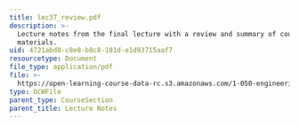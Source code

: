 ```yaml
---
title: lec37_review.pdf
description: >-
  Lecture notes from the final lecture with a review and summary of course
  materials.
uid: 4721abd8-c8e8-b8c8-181d-e1d93715aaf7
resourcetype: Document
file_type: application/pdf
file: >-
  https://open-learning-course-data-rc.s3.amazonaws.com/1-050-engineering-mechanics-i-fall-2007/4721abd8c8e8b8c8181de1d93715aaf7_lec37_review.pdf
type: OCWFile
parent_type: CourseSection
parent_title: Lecture Notes
---
```

